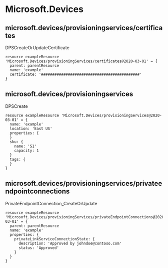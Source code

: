 # Microsoft.Devices

## microsoft.devices/provisioningservices/certificates

DPSCreateOrUpdateCertificate
```bicep
resource exampleResource 'Microsoft.Devices/provisioningServices/certificates@2020-03-01' = {
  parent: parentResource 
  name: 'example'
  certificate: '############################################'
}
```

## microsoft.devices/provisioningservices

DPSCreate
```bicep
resource exampleResource 'Microsoft.Devices/provisioningServices@2020-03-01' = {
  name: 'example'
  location: 'East US'
  properties: {
  }
  sku: {
    name: 'S1'
    capacity: 1
  }
  tags: {
  }
}
```

## microsoft.devices/provisioningservices/privateendpointconnections

PrivateEndpointConnection_CreateOrUpdate
```bicep
resource exampleResource 'Microsoft.Devices/provisioningServices/privateEndpointConnections@2020-03-01' = {
  parent: parentResource 
  name: 'example'
  properties: {
    privateLinkServiceConnectionState: {
      description: 'Approved by johndoe@contoso.com'
      status: 'Approved'
    }
  }
}
```
